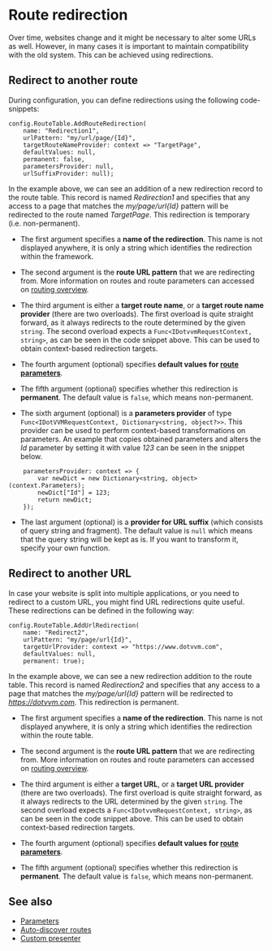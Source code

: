 # Route redirection

Over time, websites change and it might be necessary to alter some URLs as well. However, in many cases it is important to maintain compatibility with the old system. This can be achieved using redirections.

## Redirect to another route

During configuration, you can define redirections using the following code-snippets:

```CSHARP
config.RouteTable.AddRouteRedirection(
    name: "Redirection1", 
    urlPattern: "my/url/page/{Id}", 
    targetRouteNameProvider: context => "TargetPage",
    defaultValues: null,
    permanent: false,
    parametersProvider: null,
    urlSuffixProvider: null);
```

In the example above, we can see an addition of a new redirection record to the route table. This record is named *Redirection1* and specifies that any access to a page that matches the *my/page/url{Id}* pattern will be redirected to the route named *TargetPage*. This redirection is temporary (i.e. non-permanent).

+ The first argument specifies a **name of the redirection**. This name is not displayed anywhere, it is only a string which identifies the redirection within the framework.

+ The second argument is the **route URL pattern** that we are redirecting from. More information on routes and route parameters can accessed on [routing overview](~/pages/concepts/routing/overview).

+ The third argument is either a **target route name**, or a **target route name provider** (there are two overloads). The first overload is quite straight forward, as it always redirects to the route determined by the given `string`. The second overload expects a `Func<IDotvvmRequestContext, string>`, as can be seen in the code snippet above. This can be used to obtain context-based redirection targets.

+ The fourth argument (optional) specifies **default values for [route parameters](parameters)**.

+ The fifth argument (optional) specifies whether this redirection is **permanent**. The default value is `false`, which means non-permanent.

+ The sixth argument (optional) is a **parameters provider** of type `Func<IDotVVMRequestContext, Dictionary<string, object?>>`. This provider can be used to perform context-based transformations on parameters. An example that copies obtained parameters and alters the *Id* parameter by setting it with value *123* can be seen in the snippet below.

```CSHARP
    parametersProvider: context => {
        var newDict = new Dictionary<string, object>(context.Parameters);
        newDict["Id"] = 123;
        return newDict;
    });
```

+ The last argument (optional) is a **provider for URL suffix** (which consists of query string and fragment). The default value is `null` which means that the query string will be kept as is. If you want to transform it, specify your own function.

## Redirect to another URL

In case your website is split into multiple applications, or you need to redirect to a custom URL, you might find URL redirections quite useful. These redirections can be defined in the following way:

```CSHARP
config.RouteTable.AddUrlRedirection(
    name: "Redirect2", 
    urlPattern: "my/page/url{Id}", 
    targetUrlProvider: context => "https://www.dotvvm.com",
    defaultValues: null,
    permanent: true);
```

In the example above, we can see a new redirection addition to the route table. This record is named *Redirection2* and specifies that any access to a page that matches the *my/page/url{Id}* pattern will be redirected to *https://dotvvm.com*. This redirection is permanent.

+ The first argument specifies a **name of the redirection**. This name is not displayed anywhere, it is only a string which identifies the redirection within the route table.

+ The second argument is the **route URL pattern** that we are redirecting from. More information on routes and route parameters can accessed on [routing overview](~/pages/concepts/routing/overview).

+ The third argument is either a **target URL**, or a **target URL provider** (there are two overloads). The first overload is quite straight forward, as it always redirects to the URL determined by the given `string`. The second overload expects a `Func<IDotvvmRequestContext, string>`, as can be seen in the code snippet above. This can be used to obtain context-based redirection targets.

+ The fourth argument (optional) specifies **default values for [route parameters](parameters)**.

+ The fifth argument (optional) specifies whether this redirection is **permanent**. The default value is `false`, which means non-permanent.

## See also

* [Parameters](~/pages/concepts/routing/parameters)
* [Auto-discover routes](~/pages/concepts/routing/auto-discover-routes)
* [Custom presenter](~/pages/concepts/routing/custom-presenters)
